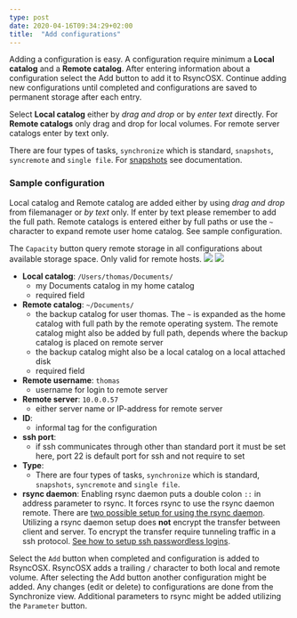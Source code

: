 ```yaml
---
type: post
date: 2020-04-16T09:34:29+02:00
title:  "Add configurations"
---
```

Adding a configuration is easy. A configuration require minimum a **Local catalog** and a **Remote catalog**. After entering information about a configuration select the Add button to add it to RsyncOSX. Continue adding new configurations until completed and configurations are saved to permanent storage after each entry.

Select **Local catalog** either by *drag and drop* or by *enter text* directly. For **Remote catalogs** only drag and drop for local volumes. For remote server catalogs enter by text only.

There are four types of tasks, `synchronize` which is standard, `snapshots`, `syncremote` and `single file`. For [snapshots](/Snapshots) see documentation.

### Sample configuration

Local catalog and Remote catalog are added either by using *drag and drop* from filemanager or *by text* only. If enter by text please remember to add the full path. Remote catalogs is entered either by full paths or use the `~` character to expand remote user home catalog. See sample configuration.

The `Capacity` button query remote storage in all configurations about available storage space. Only valid for remote hosts.
![](/images/RsyncOSX/master/add/add.png)
![](/images/RsyncOSX/master/add/add2.png)
- **Local catalog**: `/Users/thomas/Documents/`
  - my Documents catalog in my home catalog
  - required field
- **Remote catalog**: `~/Documents/`
  - the backup catalog for user thomas. The `~` is expanded as the home catalog with full path by the remote operating system. The remote catalog might also be added by full path, depends where the backup catalog is placed on remote server
  - the backup catalog might also be a local catalog on a local attached disk
  - required field
- **Remote username**: `thomas`
  - username for login to remote server
- **Remote server**: `10.0.0.57`
  - either server name or IP-address for remote server
- **ID**:
    - informal tag for the configuration
- **ssh port**:
  - if ssh communicates through other than standard port it must be set here, port 22 is default port for ssh and not require to set
- **Type**:
    - There are four types of tasks, `synchronize` which is standard, `snapshots`, `syncremote` and `single file`.
- **rsync daemon**:
    Enabling rsync daemon puts a double colon `::` in address parameter to rsync. It forces rsync to use the rsync daemon remote. There are [two possible setup for using the rsync daemon](/Rsyncdaemon). Utilizing a rsync daemon setup does **not** encrypt the transfer between client and server. To encrypt the transfer require tunneling traffic in a ssh protocol. [See how to setup ssh passwordless logins](/Remotelogins).

Select the `Add` button when completed and configuration is added to RsyncOSX. RsyncOSX adds a trailing `/` character to both local and remote volume. After selecting the Add button another configuration might be added. Any changes (edit or delete) to configurations are done from the Synchronize view. Additional parameters to rsync might be added utilizing the `Parameter` button.
